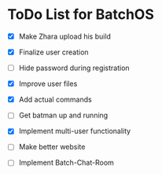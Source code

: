 # ToDo List for BatchOS

- [x] Make Zhara upload his build

- [x] Finalize user creation

- [ ] Hide password during registration

- [x] Improve user files

- [x] Add actual commands

- [ ] Get batman up and running

- [x] Implement multi-user functionality

- [ ] Make better website

- [ ] Implement Batch-Chat-Room
